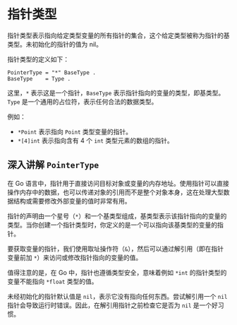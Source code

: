 # 指针类型

指针类型表示指向给定类型变量的所有指针的集合，这个给定类型被称为指针的基类型。未初始化的指针的值为 nil。

指针类型的定义如下：
```
PointerType = "*" BaseType .
BaseType    = Type .
```
这里，`*` 表示这是一个指针，`BaseType` 表示指针指向的变量的类型，即基类型。`Type` 是一个通用的占位符，表示任何合法的数据类型。

例如：
- `*Point` 表示指向 `Point` 类型变量的指针。
- `*[4]int` 表示指向含有 4 个 `int` 类型元素的数组的指针。

## 深入讲解 `PointerType`

在 Go 语言中，指针用于直接访问目标对象或变量的内存地址。使用指针可以直接操作内存中的数据，也可以传递对象的引用而不是整个对象本身，这在处理大型数据结构或需要修改外部变量的值时非常有用。

指针的声明由一个星号（`*`）和一个基类型组成，基类型表示该指针指向的变量的类型。当你创建一个指针类型时，你定义的是一个可以指向该基类型的变量的指针。

要获取变量的指针，我们使用取址操作符（`&`），然后可以通过解引用（即在指针变量前加 `*`）来访问或修改指针指向的变量的值。

值得注意的是，在 Go 中，指针也遵循类型安全，意味着例如 `*int` 的指针类型的变量不能指向 `*float` 类型的值。

未经初始化的指针默认值是 `nil`，表示它没有指向任何东西。尝试解引用一个 `nil` 指针会导致运行时错误。因此，在解引用指针之前检查它是否为 `nil` 是一个好习惯。
